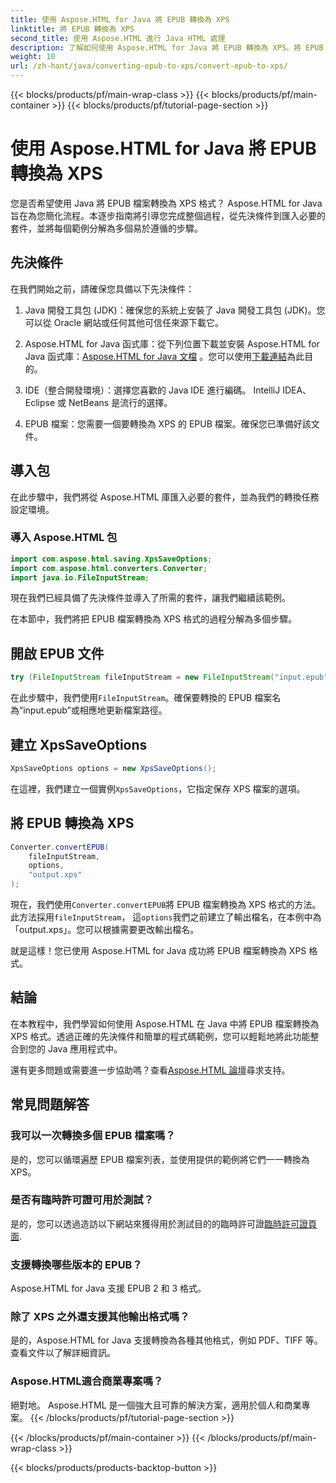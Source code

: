 ```yaml
---
title: 使用 Aspose.HTML for Java 將 EPUB 轉換為 XPS
linktitle: 將 EPUB 轉換為 XPS
second_title: 使用 Aspose.HTML 進行 Java HTML 處理
description: 了解如何使用 Aspose.HTML for Java 將 EPUB 轉換為 XPS。將 EPUB 無縫轉換為 XPS 的分步指南。現在就試試吧！
weight: 10
url: /zh-hant/java/converting-epub-to-xps/convert-epub-to-xps/
---
```


{{< blocks/products/pf/main-wrap-class >}}
{{< blocks/products/pf/main-container >}}
{{< blocks/products/pf/tutorial-page-section >}}

# 使用 Aspose.HTML for Java 將 EPUB 轉換為 XPS


您是否希望使用 Java 將 EPUB 檔案轉換為 XPS 格式？ Aspose.HTML for Java 旨在為您簡化流程。本逐步指南將引導您完成整個過程，從先決條件到匯入必要的套件，並將每個範例分解為多個易於遵循的步驟。

## 先決條件

在我們開始之前，請確保您具備以下先決條件：

1. Java 開發工具包 (JDK)：確保您的系統上安裝了 Java 開發工具包 (JDK)。您可以從 Oracle 網站或任何其他可信任來源下載它。

2. Aspose.HTML for Java 函式庫：從下列位置下載並安裝 Aspose.HTML for Java 函式庫：[Aspose.HTML for Java 文檔](https://reference.aspose.com/html/java/) 。您可以使用[下載連結](https://releases.aspose.com/html/java/)為此目的。

3. IDE（整合開發環境）：選擇您喜歡的 Java IDE 進行編碼。 IntelliJ IDEA、Eclipse 或 NetBeans 是流行的選擇。

4. EPUB 檔案：您需要一個要轉換為 XPS 的 EPUB 檔案。確保您已準備好該文件。

## 導入包

在此步驟中，我們將從 Aspose.HTML 庫匯入必要的套件，並為我們的轉換任務設定環境。

### 導入 Aspose.HTML 包

```java
import com.aspose.html.saving.XpsSaveOptions;
import com.aspose.html.converters.Converter;
import java.io.FileInputStream;
```

現在我們已經具備了先決條件並導入了所需的套件，讓我們繼續該範例。

在本節中，我們將把 EPUB 檔案轉換為 XPS 格式的過程分解為多個步驟。

## 開啟 EPUB 文件

```java
try (FileInputStream fileInputStream = new FileInputStream("input.epub")) {
```

在此步驟中，我們使用`FileInputStream`。確保要轉換的 EPUB 檔案名為“input.epub”或相應地更新檔案路徑。

## 建立 XpsSaveOptions

```java
XpsSaveOptions options = new XpsSaveOptions();
```

在這裡，我們建立一個實例`XpsSaveOptions`，它指定保存 XPS 檔案的選項。

## 將 EPUB 轉換為 XPS

```java
Converter.convertEPUB(
    fileInputStream,
    options,
    "output.xps"
);
```

現在，我們使用`Converter.convertEPUB`將 EPUB 檔案轉換為 XPS 格式的方法。此方法採用`fileInputStream`， 這`options`我們之前建立了輸出檔名，在本例中為「output.xps」。您可以根據需要更改輸出檔名。

就是這樣！您已使用 Aspose.HTML for Java 成功將 EPUB 檔案轉換為 XPS 格式。

## 結論

在本教程中，我們學習如何使用 Aspose.HTML 在 Java 中將 EPUB 檔案轉換為 XPS 格式。透過正確的先決條件和簡單的程式碼範例，您可以輕鬆地將此功能整合到您的 Java 應用程式中。

還有更多問題或需要進一步協助嗎？查看[Aspose.HTML 論壇](https://forum.aspose.com/)尋求支持。

## 常見問題解答

### 我可以一次轉換多個 EPUB 檔案嗎？
是的，您可以循環遍歷 EPUB 檔案列表，並使用提供的範例將它們一一轉換為 XPS。

### 是否有臨時許可證可用於測試？
是的，您可以透過造訪以下網站來獲得用於測試目的的臨時許可證[臨時許可證頁面](https://purchase.aspose.com/temporary-license/).

### 支援轉換哪些版本的 EPUB？
Aspose.HTML for Java 支援 EPUB 2 和 3 格式。

### 除了 XPS 之外還支援其他輸出格式嗎？
是的，Aspose.HTML for Java 支援轉換為各種其他格式，例如 PDF、TIFF 等。查看文件以了解詳細資訊。

### Aspose.HTML適合商業專案嗎？
絕對地。 Aspose.HTML 是一個強大且可靠的解決方案，適用於個人和商業專案。
{{< /blocks/products/pf/tutorial-page-section >}}

{{< /blocks/products/pf/main-container >}}
{{< /blocks/products/pf/main-wrap-class >}}

{{< blocks/products/products-backtop-button >}}
